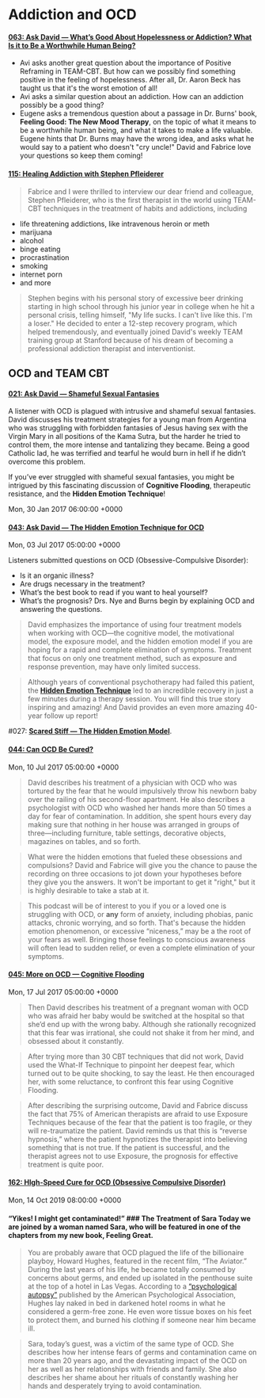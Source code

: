 # Addiction and OCD

#### [063: Ask David — What’s Good About Hopelessness or Addiction? What Is it to Be a Worthwhile Human Being?](http://feelinggood.libsyn.com/063-ask-david-whats-good-about-hopelessness-or-addiction-what-is-it-to-be-a-worthwhile-human-being)

* Avi asks another great question about the importance of Positive Reframing in TEAM-CBT. But how can we possibly find something positive in the feeling of hopelessness. After all, Dr. Aaron Beck has taught us that it's the worst emotion of all!
* Avi asks a similar question about an addiction. How can an addiction possibly be a good thing?
* Eugene asks a tremendous question about a passage in Dr. Burns' book, **Feeling Good: The New Mood Therapy**, on the topic of what it means to be a worthwhile human being, and what it takes to make a life valuable. Eugene hints that Dr. Burns may have the wrong idea, and asks what he would say to a patient who doesn't "cry uncle!"
David and Fabrice love your questions so keep them coming!

#### [115: Healing Addiction with Stephen Pfleiderer](http://feelinggood.libsyn.com/115-healing-addiction-with-stephen-pfleiderer)

> Fabrice and I were thrilled to interview our dear friend and colleague, Stephen Pfleiderer, who is the first therapist in the world using TEAM-CBT techniques in the treatment of habits and addictions, including

* life threatening addictions, like intravenous heroin or meth
* marijuana
* alcohol
* binge eating
* procrastination
* smoking
* internet porn
* and more

> Stephen begins with his personal story of excessive beer drinking starting in high school through his junior year in college when he hit a personal crisis, telling himself, "My life sucks. I can't live like this. I'm a loser." He decided to enter a 12-step recovery program, which helped tremendously, and eventually joined David's weekly TEAM training group at Stanford because of his dream of becoming a professional addiction therapist and interventionist.

## OCD and TEAM CBT

#### [021: Ask David — Shameful Sexual Fantasies](http://feelinggood.libsyn.com/021-ask-david-shameful-sexual-fantasies)

A listener with OCD is plagued with intrusive and shameful sexual fantasies. David discusses his treatment strategies for a young man from Argentina who was struggling with forbidden fantasies of Jesus having sex with the Virgin Mary in all positions of the Kama Sutra, but the harder he tried to control them, the more intense and tantalizing they became. Being a good Catholic lad, he was terrified and tearful he would burn in hell if he didn’t overcome this problem.

If you’ve ever struggled with shameful sexual fantasies, you might be intrigued by this fascinating discussion of **Cognitive Flooding**, therapeutic resistance, and the **Hidden Emotion Technique**!

Mon, 30 Jan 2017 06:00:00 +0000

#### [043: Ask David — The Hidden Emotion Technique for OCD](http://feelinggood.libsyn.com/043-ask-david-the-hidden-emotion-technique-for-ocd)

Mon, 03 Jul 2017 05:00:00 +0000

Listeners submitted questions on OCD (Obsessive-Compulsive Disorder): 
* Is it an organic illness? 
* Are drugs necessary in the treatment? 
* What’s the best book to read if you want to heal yourself? 
* What’s the prognosis?
Drs. Nye and Burns begin by explaining OCD and answering the questions. 

> David emphasizes the importance of using four treatment models when working with OCD—the cognitive model, the motivational model, the exposure model, and the hidden emotion model if you are hoping for a rapid and complete elimination of symptoms. Treatment that focus on only one treatment method, such as exposure and response prevention, may have only limited success.

> Although years of conventional psychotherapy had failed this patient, the [**Hidden Emotion Technique**](https://feelinggood.com/2016/05/28/hidden-emotion-technique/) led to an incredible recovery in just a few minutes during a therapy session. You will find this true story inspiring and amazing! And David provides an even more amazing 40-year follow up report!

#027: [**Scared Stiff — The Hidden Emotion Model**](https://feelinggood.com/2017/03/13/027-scared-stiff-the-hidden-emotion-model-part-5/).

#### [044: Can OCD Be Cured?](http://feelinggood.libsyn.com/044-can-ocd-be-cured)

Mon, 10 Jul 2017 05:00:00 +0000

> David describes his treatment of a physician with OCD who was tortured by the fear that he would impulsively throw his newborn baby over the railing of his second-floor apartment. He also describes a psychologist with OCD who washed her hands more than 50 times a day for fear of contamination. In addition, she spent hours every day making sure that nothing in her house was arranged in groups of three—including furniture, table settings, decorative objects, magazines on tables, and so forth.

> What were the hidden emotions that fueled these obsessions and compulsions? David and Fabrice will give you the chance to pause the recording on three occasions to jot down your hypotheses before they give you the answers. It won't be important to get it "right," but it is highly desirable to take a stab at it.

> This podcast will be of interest to you if you or a loved one is struggling with OCD, or **any** form of anxiety, including phobias, panic attacks, chronic worrying, and so forth. That's because the hidden emotion phenomenon, or excessive “niceness,” may be a the root of your fears as well. Bringing those feelings to conscious awareness will often lead to sudden relief, or even a complete elimination of your symptoms.

#### [045: More on OCD — Cognitive Flooding](http://feelinggood.libsyn.com/045-more-on-ocd-cognitive-flooding)

Mon, 17 Jul 2017 05:00:00 +0000

> Then David describes his treatment of a pregnant woman with OCD who was afraid her baby would be switched at the hospital so that she’d end up with the wrong baby. Although she rationally recognized that this fear was irrational, she could not shake it from her mind, and obsessed about it constantly.

> After trying more than 30 CBT techniques that did not work, David used the What-If Technique to pinpoint her deepest fear, which turned out to be quite shocking, to say the least. He then encouraged her, with some reluctance, to confront this fear using Cognitive Flooding.

> After describing the surprising outcome, David and Fabrice discuss the fact that 75% of American therapists are afraid to use Exposure Techniques because of the fear that the patient is too fragile, or they will re-traumatize the patient. David reminds us that this is “reverse hypnosis,” where the patient hypnotizes the therapist into believing something that is not true. If the patient is successful, and the therapist agrees not to use Exposure, the prognosis for effective treatment is quite poor. 


#### [162: HIgh-Speed Cure for OCD (Obsessive Compulsive Disorder)](http://feelinggood.libsyn.com/136-high-speed-cure-for-ocd-obsessive-compulsive-disorder)
Mon, 14 Oct 2019 08:00:00 +0000

#### “Yikes! I might get contaminated!” ### The Treatment of Sara Today we are joined by a woman named Sara, who will be featured in one of the chapters from my new book, **Feeling Great**.

> You are probably aware that OCD plagued the life of the billionaire playboy, Howard Hughes, featured in the recent film, “The Aviator.” During the last years of his life, he became totally consumed by concerns about germs, and ended up isolated in the penthouse suite at the top of a hotel in Las Vegas. According to a [“psychological autopsy”](https://www.apa.org/monitor/julaug05/hughes) published by the American Psychological Association, Hughes lay naked in bed in darkened hotel rooms in what he considered a germ-free zone. He even wore tissue boxes on his feet to protect them, and burned his clothing if someone near him became ill.

> Sara, today’s guest, was a victim of the same type of OCD. She describes how her intense fears of germs and contamination came on more than 20 years ago, and the devastating impact of the OCD on her as well as her relationships with friends and family. She also describes her shame about her rituals of constantly washing her hands and desperately trying to avoid contamination.
